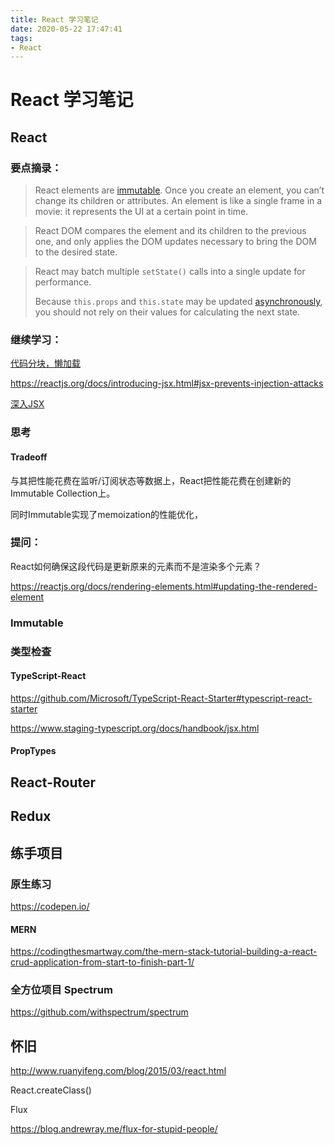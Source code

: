 ```yaml
---
title: React 学习笔记
date: 2020-05-22 17:47:41
tags:
- React
---
```


# React 学习笔记

## React

### 要点摘录：

> React elements are [immutable](https://en.wikipedia.org/wiki/Immutable_object). Once you create an element, you can’t change its children or attributes. An element is like a single frame in a movie: it represents the UI at a certain point in time.

> React DOM compares the element and its children to the previous one, and only applies the DOM updates necessary to bring the DOM to the desired state.

> React may batch multiple `setState()` calls into a single update for performance.
>
> Because `this.props` and `this.state` may be updated [asynchronously](https://reactjs.org/docs/state-and-lifecycle.html#state-updates-may-be-asynchronous), you should not rely on their values for calculating the next state.



### 继续学习：

[代码分块，懒加载](https://reactjs.org/docs/code-splitting.html)

https://reactjs.org/docs/introducing-jsx.html#jsx-prevents-injection-attacks

[深入JSX](https://reactjs.org/docs/jsx-in-depth.html)

### 思考

#### Tradeoff

与其把性能花费在监听/订阅状态等数据上，React把性能花费在创建新的Immutable Collection上。



同时Immutable实现了memoization的性能优化，

### 提问：

React如何确保这段代码是更新原来的元素而不是渲染多个元素？

https://reactjs.org/docs/rendering-elements.html#updating-the-rendered-element



### Immutable

### 类型检查

#### TypeScript-React

https://github.com/Microsoft/TypeScript-React-Starter#typescript-react-starter

https://www.staging-typescript.org/docs/handbook/jsx.html

#### PropTypes

## React-Router

## Redux





## 练手项目

### 原生练习

https://codepen.io/

#### MERN

https://codingthesmartway.com/the-mern-stack-tutorial-building-a-react-crud-application-from-start-to-finish-part-1/

### 全方位项目 Spectrum

https://github.com/withspectrum/spectrum

## 怀旧

http://www.ruanyifeng.com/blog/2015/03/react.html

React.createClass()

Flux

https://blog.andrewray.me/flux-for-stupid-people/